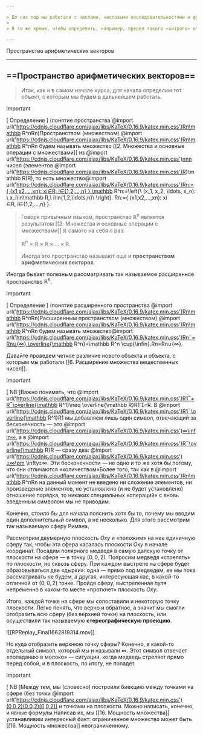 ```yaml
---

> До сих пор мы работали с числами, числовыми последовательностями и функциями, получавшими на вход число и выдававшими, в общем-то, тоже число. Иными словами, мы, в основном, рассматривали отображения из $\mathbb R$﻿ в $\mathbb R$﻿. Конечно, такие отображения — частный случай более «хитрых» отображений. В блоке, посвященном функциям многих переменных, мы будем рассматривать отображения из $\mathbb R^n$﻿ в $\mathbb R^m$﻿.
> 
> В то же время, чтобы определить, например, предел такого «хитрого» отображения, нам нужно определить понятие близости двух точек в пространстве $\mathbb R^n$﻿. Поэтому начнем мы с понятия метрического пространства.

---
```


Пространство арифметических векторов

---

## ==Пространство арифметических векторов==

> Итак, как и в самом начале курса, для начала определим тот объект, с которым мы будем в дальнейшем работать.

> [!important]  
> [ Определение ] (понятие пространства @import url('https://cdnjs.cloudflare.com/ajax/libs/KaTeX/0.16.9/katex.min.css')Rn\mathbb R^nRn﻿)Пространством (множеством) @import url('https://cdnjs.cloudflare.com/ajax/libs/KaTeX/0.16.9/katex.min.css')Rn\mathbb R^nRn﻿ будем называть множество [[2. Множества и основные операции с множествами]] из @import url('https://cdnjs.cloudflare.com/ajax/libs/KaTeX/0.16.9/katex.min.css')nnn﻿ чисел (элементов @import url('https://cdnjs.cloudflare.com/ajax/libs/KaTeX/0.16.9/katex.min.css')R)\mathbb R)R)﻿, то есть множество@import url('https://cdnjs.cloudflare.com/ajax/libs/KaTeX/0.16.9/katex.min.css')Rn:={ (x1,x2,…,xn): xi∈R, i∈{1,2,…,n} }.\mathbb R^n:=\left\{\ (x_1, x_2, \ldots, x_n): \ x_i\in\mathbb R,\ i\in\{1,2,\ldots,n\}\ \right\}. Rn:={ (x1​,x2​,…,xn​): xi​∈R, i∈{1,2,…,n} }.  

> Говоря привычным языком, пространство $\mathbb R^n$﻿ является результатом [[2. Множества и основные операции с множествами]] $\mathbb R$﻿ самого на себя $n$﻿ раз:
> 
> $\mathbb R^n = \mathbb R \times\mathbb R\times \ldots \times\mathbb R.$
> 
> Иногда это пространство называют еще и **пространством арифметических векторов**.

Иногда бывает полезным рассматривать так называемое расширенное пространство $\mathbb R^n$﻿.

> [!important]  
> [ Определение ] (понятие расширенного пространства @import url('https://cdnjs.cloudflare.com/ajax/libs/KaTeX/0.16.9/katex.min.css')Rn\mathbb R^nRn﻿)Расширенным пространством (множеством) @import url('https://cdnjs.cloudflare.com/ajax/libs/KaTeX/0.16.9/katex.min.css')Rn\mathbb R^nRn﻿ будем называть множество@import url('https://cdnjs.cloudflare.com/ajax/libs/KaTeX/0.16.9/katex.min.css')Rn‾=Rn∪{∞}.\overline{\mathbb R^n}=\mathbb R^n \cup\{\infin\}.Rn=Rn∪{∞}.  

Давайте проведем четкое различие нового объекта и объекта, с которым мы работали [[6. Расширение множества вещественных чисел]].

> [!important]  
> [ NB ]Важно понимать, что @import url('https://cdnjs.cloudflare.com/ajax/libs/KaTeX/0.16.9/katex.min.css')R1‾≠R‾\overline{\mathbb R^1}\neq \overline{\mathbb R}R1=R﻿. В @import url('https://cdnjs.cloudflare.com/ajax/libs/KaTeX/0.16.9/katex.min.css')R1‾\overline{\mathbb R^1}R1﻿ мы добавляем лишь один символ, отвечающий за бесконечность — это @import url('https://cdnjs.cloudflare.com/ajax/libs/KaTeX/0.16.9/katex.min.css')∞\infin∞﻿, а в @import url('https://cdnjs.cloudflare.com/ajax/libs/KaTeX/0.16.9/katex.min.css')R‾\overline{\mathbb R}R﻿ — сразу два: @import url('https://cdnjs.cloudflare.com/ajax/libs/KaTeX/0.16.9/katex.min.css')±∞\pm \infty±∞﻿. Эти бесконечности — не одно и то же хотя бы потому, что они отличаются «количеством»Более того, так как в @import url('https://cdnjs.cloudflare.com/ajax/libs/KaTeX/0.16.9/katex.min.css')Rn\mathbb R^nRn﻿ на данный момент не введено ни сложение элементов, ни произведение элементов, не установлено (и не будет установлено) отношение порядка, то никаких специальных «операций» с вновь введенным символом мы не приводим.  

Конечно, стоило бы для начала пояснить хотя бы то, почему мы вводим один дополнительный символ, а не несколько. Для этого рассмотрим так называемую сферу Римана.

Рассмотрим двумерную плоскость $Oxy$﻿ и «положим» на нее единичную сферу так, чтобы эта сфера касалась плоскости $Oxy$﻿ в начале координат. Посадим полярного медведя в самую далекую точку от плоскости на сфере — в точку $(0, 0, 2)$﻿. Попросим медведя «стрелять» по плоскости, но сквозь сферу. При каждом выстреле на сфере будет образовываться две «дырки»: одна — прямо под медведем, ее мы пока рассматривать не будем, а другая, интересующая нас, в какой-то отличной от $(0, 0, 2)$﻿ точке. Пройдя сферу, выстреленная пуля непременно в каком-то месте «проткнет» плоскость $Oxy$﻿.

Итого, каждой точке на сфере мы сопоставили и некоторую точку плоскости. Легко понять, что верно и обратное, а значит мы смогли отобразить всю сферу (без верхней точки) на плоскость, или осуществили так называемую **стереографическую проекцию**.

![[RPReplay_Final1662819314.mov]]

Но куда отобразить верхнюю точку сферы? Конечно, в какой-то отдельный символ, который мы и называли $\infty$﻿. Этот символ отвечает «попаданию в молоко» — ситуации, когда медведь стреляет прямо перед собой, и в плоскость, по итогу, не попадет.

> [!important]  
> [ NB ]Между тем, мы (словесно) построили биекцию между точками на сфере (без точки @import url('https://cdnjs.cloudflare.com/ajax/libs/KaTeX/0.16.9/katex.min.css')(0,0,2)(0,0,2)(0,0,2)﻿) и точками на плоскости. Можно написать, конечно, и явные формулы.Написав их, мы [[16. Мощность множества]] устанавливим интересный факт: ограниченное множество может быть [[16. Мощность множества]] неограниченному.